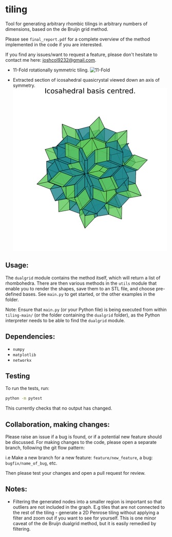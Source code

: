 # tiling
Tool for generating arbitrary rhombic tilings in arbitrary numbers of dimensions, based on the de Bruijn grid method.

Please see `final_report.pdf` for a complete overview of the method implemented in the code if you are interested.

If you find any issues/want to request a feature, please don't hesitate to contact me here: joshcol9232@gmail.com.

- 11-Fold rotationally symmetric tiling.
![11-Fold](11-fold_output.png?raw=true "11-Fold rotationally symmetric tiling.")

- Extracted section of icosahedral quasicrystal viewed down an axis of symmetry.
![3D Icosahedral](icosahedral_quasi_output.png?raw=true "Icosahedral quasicrystal seen down an axis of symmetry.")


## Usage:

The `dualgrid` module contains the method itself, which will return a list of rhombohedra. There are then various
methods in the `utils` module that enable you to render the shapes, save them to an STL file, and choose
pre-defined bases. See `main.py` to get started, or the other examples in the folder.

Note: Ensure that `main.py` (or your Python file) is being executed from within `tiling-main/` (or the folder containing the `dualgrid` folder), as the Python interpreter needs to be able to find the `dualgrid` module.

## Dependencies:

- `numpy`
- `matplotlib`
- `networkx`

## Testing

To run the tests, run:

```bash
python -m pytest
```

This currently checks that no output has changed.

## Collaboration, making changes:

Please raise an issue if a bug is found, or if a potential new feature should be discussed.
For making changes to the code, please open a separate branch, following the git flow pattern:

i.e Make a new branch for a new feature: `feature/new_feature`, a bug: `bugfix/name_of_bug`, etc.

Then please test your changes and open a pull request for review.

## Notes:

- Filtering the generated nodes into a smaller region is important so that outliers are not included in the graph. E.g tiles that are not connected to the rest of the tiling - generate a 2D Penrose tiling without applying a filter and zoom out if you want to see for yourself. This is one minor caveat of the de Bruijn dualgrid method, but it is easily remedied by filtering.
